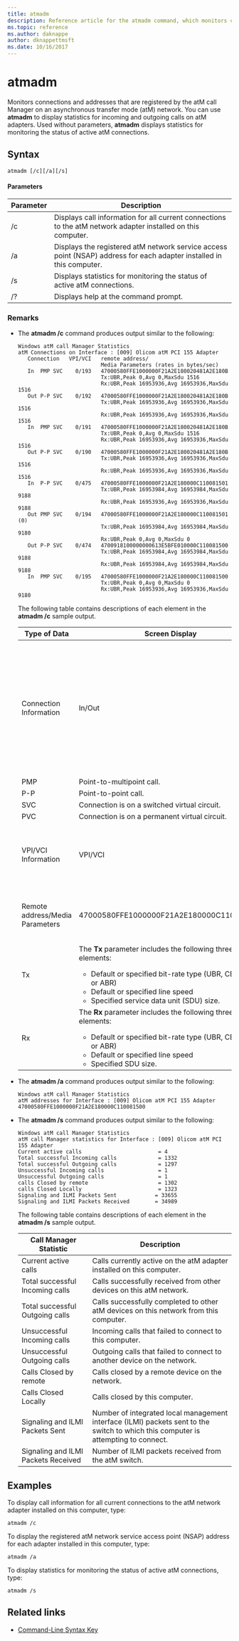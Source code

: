 ```yaml
---
title: atmadm
description: Reference article for the atmadm command, which monitors connections and addresses that are registered by the atM call Manager on an asynchronous transfer mode (atM) network.
ms.topic: reference
ms.author: daknappe
author: dknappettmsft
ms.date: 10/16/2017
---
```

# atmadm



Monitors connections and addresses that are registered by the atM call Manager on an asynchronous transfer mode (atM) network. You can use **atmadm** to display statistics for incoming and outgoing calls on atM adapters. Used without parameters, **atmadm** displays statistics for monitoring the status of active atM connections.

## Syntax

```
atmadm [/c][/a][/s]
```

#### Parameters

| Parameter | Description |
| ------- | -------- |
| /c | Displays call information for all current connections to the atM network adapter installed on this computer. |
| /a | Displays the registered atM network service access point (NSAP) address for each adapter installed in this computer. |
| /s | Displays statistics for monitoring the status of active atM connections. |
| /? | Displays help at the command prompt. |

### Remarks

- The **atmadm /c** command produces output similar to the following:

    ```
    Windows atM call Manager Statistics
    atM Connections on Interface : [009] Olicom atM PCI 155 Adapter
       Connection   VPI/VCI   remote address/
                              Media Parameters (rates in bytes/sec)
       In  PMP SVC    0/193   47000580FFE1000000F21A2E180020481A2E180B
                              Tx:UBR,Peak 0,Avg 0,MaxSdu 1516
                              Rx:UBR,Peak 16953936,Avg 16953936,MaxSdu 1516
       Out P-P SVC    0/192   47000580FFE1000000F21A2E180020481A2E180B
                              Tx:UBR,Peak 16953936,Avg 16953936,MaxSdu 1516
                              Rx:UBR,Peak 16953936,Avg 16953936,MaxSdu 1516
       In  PMP SVC    0/191   47000580FFE1000000F21A2E180020481A2E180B
                              Tx:UBR,Peak 0,Avg 0,MaxSdu 1516
                              Rx:UBR,Peak 16953936,Avg 16953936,MaxSdu 1516
       Out P-P SVC    0/190   47000580FFE1000000F21A2E180020481A2E180B
                              Tx:UBR,Peak 16953936,Avg 16953936,MaxSdu 1516
                              Rx:UBR,Peak 16953936,Avg 16953936,MaxSdu 1516
       In  P-P SVC    0/475   47000580FFE1000000F21A2E180000C110081501
                              Tx:UBR,Peak 16953984,Avg 16953984,MaxSdu 9188
                              Rx:UBR,Peak 16953936,Avg 16953936,MaxSdu 9188
       Out PMP SVC    0/194   47000580FFE1000000F21A2E180000C110081501 (0)
                              Tx:UBR,Peak 16953984,Avg 16953984,MaxSdu 9180
                              Rx:UBR,Peak 0,Avg 0,MaxSdu 0
       Out P-P SVC    0/474   4700918100000000613E5BFE010000C110081500
                              Tx:UBR,Peak 16953984,Avg 16953984,MaxSdu 9188
                              Rx:UBR,Peak 16953984,Avg 16953984,MaxSdu 9188
       In  PMP SVC    0/195   47000580FFE1000000F21A2E180000C110081500
                              Tx:UBR,Peak 0,Avg 0,MaxSdu 0
                              Rx:UBR,Peak 16953936,Avg 16953936,MaxSdu 9180
    ```

    The following table contains descriptions of each element in the **atmadm /c** sample output.

    | Type of Data | Screen Display | Description |
    | -------- | --------- | -------- |
    | Connection Information | In/Out | Direction of the call. **In** is to the atM network adapter from another device.  **Out** is from the atM network adapter to another device. |
    | PMP | Point-to-multipoint call. |
    | P-P | Point-to-point call. |
    | SVC | Connection is on a switched virtual circuit. |
    | PVC | Connection is on a permanent virtual circuit. |
    | VPI/VCI Information | VPI/VCI | Virtual path and virtual channel of the incoming or outgoing call. |
    | Remote address/Media Parameters | 47000580FFE1000000F21A2E180000C110081500 | NSAP address of the calling **(In)** or called **(Out)** atM device. |
    | Tx | The **Tx** parameter includes the following three elements:<ul><li>Default or specified bit-rate type (UBR, CBR, VBR, or ABR)</li><li>Default or specified line speed</li><li>Specified service data unit (SDU) size.</li></ul> |
    | Rx | The **Rx** parameter includes the following three elements:<ul><li>Default or specified bit-rate type (UBR, CBR, VBR, or ABR)</li><li>Default or specified line speed</li><li>Specified SDU size.</li></ul> |

- The **atmadm /a** command produces output similar to the following:

    ```
    Windows atM call Manager Statistics
    atM addresses for Interface : [009] Olicom atM PCI 155 Adapter
    47000580FFE1000000F21A2E180000C110081500
    ```

- The **atmadm /s** command produces output similar to the following:

    ```
    Windows atM call Manager Statistics
    atM call Manager statistics for Interface : [009] Olicom atM PCI 155 Adapter
    Current active calls                        = 4
    Total successful Incoming calls             = 1332
    Total successful Outgoing calls             = 1297
    Unsuccessful Incoming calls                 = 1
    Unsuccessful Outgoing calls                 = 1
    calls Closed by remote                      = 1302
    calls Closed Locally                        = 1323
    Signaling and ILMI Packets Sent            = 33655
    Signaling and ILMI Packets Received        = 34989
    ```

    The following table contains descriptions of each element in the **atmadm /s** sample output.

    | Call Manager Statistic | Description |
    | ------------- | -------- |
    | Current active calls | Calls currently active on the atM adapter installed on this computer. |
    | Total successful Incoming calls | Calls successfully received from other devices on this atM network. |
    | Total successful Outgoing calls | Calls successfully completed to other atM devices on this network from this computer. |
    | Unsuccessful Incoming calls | Incoming calls that failed to connect to this computer. |
    | Unsuccessful Outgoing calls | Outgoing calls that failed to connect to another device on the network. |
    | Calls Closed by remote | Calls closed by a remote device on the network. |
    | Calls Closed Locally | Calls closed by this computer. |
    | Signaling and ILMI Packets Sent | Number of integrated local management interface (ILMI) packets sent to the switch to which this computer is attempting to connect. |
    | Signaling and ILMI Packets Received | Number of ILMI packets received from the atM switch. |

## Examples

To display call information for all current connections to the atM network adapter installed on this computer, type:

```
atmadm /c
```

To display the registered atM network service access point (NSAP) address for each adapter installed in this computer, type:

```
atmadm /a
```

To display statistics for monitoring the status of active atM connections, type:

```
atmadm /s
```

## Related links

- [Command-Line Syntax Key](command-line-syntax-key.md)
